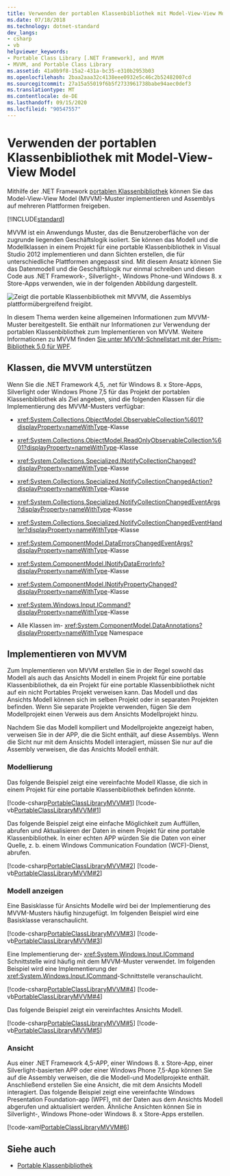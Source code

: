 ```yaml
---
title: Verwenden der portablen Klassenbibliothek mit Model-View-View Model
ms.date: 07/18/2018
ms.technology: dotnet-standard
dev_langs:
- csharp
- vb
helpviewer_keywords:
- Portable Class Library [.NET Framework], and MVVM
- MVVM, and Portable Class Library
ms.assetid: 41a0b9f8-15a2-431a-bc35-e310b2953b03
ms.openlocfilehash: 2baa2aaa32c4138eee0932e5c46c2b52482007cd
ms.sourcegitcommit: 27a15a55019f6b5f2733961738babe94aec0def3
ms.translationtype: MT
ms.contentlocale: de-DE
ms.lasthandoff: 09/15/2020
ms.locfileid: "90547557"
---
```

# <a name="using-portable-class-library-with-model-view-view-model"></a>Verwenden der portablen Klassenbibliothek mit Model-View-View Model
Mithilfe der .NET Framework [portablen Klassenbibliothek](cross-platform-development-with-the-portable-class-library.md) können Sie das Model-View-View Model (MVVM)-Muster implementieren und Assemblys auf mehreren Plattformen freigeben.

[!INCLUDE[standard](../../../includes/pcl-to-standard.md)]

 MVVM ist ein Anwendungs Muster, das die Benutzeroberfläche von der zugrunde liegenden Geschäftslogik isoliert. Sie können das Modell und die Modellklassen in einem Projekt für eine portable Klassenbibliothek in Visual Studio 2012 implementieren und dann Sichten erstellen, die für unterschiedliche Plattformen angepasst sind. Mit diesem Ansatz können Sie das Datenmodell und die Geschäftslogik nur einmal schreiben und diesen Code aus .NET Framework-, Silverlight-, Windows Phone-und Windows 8. x Store-Apps verwenden, wie in der folgenden Abbildung dargestellt.

 ![Zeigt die portable Klassenbibliothek mit MVVM, die Assemblys plattformübergreifend freigibt.](./media/using-portable-class-library-with-model-view-view-model/mvvm-share-assemblies-across-platforms.png)

 In diesem Thema werden keine allgemeinen Informationen zum MVVM-Muster bereitgestellt. Sie enthält nur Informationen zur Verwendung der portablen Klassenbibliothek zum Implementieren von MVVM. Weitere Informationen zu MVVM finden [Sie unter MVVM-Schnellstart mit der Prism-Bibliothek 5,0 für WPF](/previous-versions/msp-n-p/gg430857(v=pandp.40)).

## <a name="classes-that-support-mvvm"></a>Klassen, die MVVM unterstützen
 Wenn Sie die .NET Framework 4,5, .net für Windows 8. x Store-Apps, Silverlight oder Windows Phone 7,5 für das Projekt der portablen Klassenbibliothek als Ziel angeben, sind die folgenden Klassen für die Implementierung des MVVM-Musters verfügbar:

- <xref:System.Collections.ObjectModel.ObservableCollection%601?displayProperty=nameWithType>-Klasse

- <xref:System.Collections.ObjectModel.ReadOnlyObservableCollection%601?displayProperty=nameWithType>-Klasse

- <xref:System.Collections.Specialized.INotifyCollectionChanged?displayProperty=nameWithType>-Klasse

- <xref:System.Collections.Specialized.NotifyCollectionChangedAction?displayProperty=nameWithType>-Klasse

- <xref:System.Collections.Specialized.NotifyCollectionChangedEventArgs?displayProperty=nameWithType>-Klasse

- <xref:System.Collections.Specialized.NotifyCollectionChangedEventHandler?displayProperty=nameWithType>-Klasse

- <xref:System.ComponentModel.DataErrorsChangedEventArgs?displayProperty=nameWithType>-Klasse

- <xref:System.ComponentModel.INotifyDataErrorInfo?displayProperty=nameWithType>-Klasse

- <xref:System.ComponentModel.INotifyPropertyChanged?displayProperty=nameWithType>-Klasse

- <xref:System.Windows.Input.ICommand?displayProperty=nameWithType>-Klasse

- Alle Klassen im- <xref:System.ComponentModel.DataAnnotations?displayProperty=nameWithType> Namespace

## <a name="implementing-mvvm"></a>Implementieren von MVVM
 Zum Implementieren von MVVM erstellen Sie in der Regel sowohl das Modell als auch das Ansichts Modell in einem Projekt für eine portable Klassenbibliothek, da ein Projekt für eine portable Klassenbibliothek nicht auf ein nicht Portables Projekt verweisen kann. Das Modell und das Ansichts Modell können sich im selben Projekt oder in separaten Projekten befinden. Wenn Sie separate Projekte verwenden, fügen Sie dem Modellprojekt einen Verweis aus dem Ansichts Modellprojekt hinzu.

 Nachdem Sie das Modell kompiliert und Modellprojekte angezeigt haben, verweisen Sie in der APP, die die Sicht enthält, auf diese Assemblys. Wenn die Sicht nur mit dem Ansichts Modell interagiert, müssen Sie nur auf die Assembly verweisen, die das Ansichts Modell enthält.

### <a name="model"></a>Modellierung
 Das folgende Beispiel zeigt eine vereinfachte Modell Klasse, die sich in einem Projekt für eine portable Klassenbibliothek befinden könnte.

 [!code-csharp[PortableClassLibraryMVVM#1](../../../samples/snippets/csharp/VS_Snippets_CLR/portableclasslibrarymvvm/cs/customer.cs#1)]
 [!code-vb[PortableClassLibraryMVVM#1](../../../samples/snippets/visualbasic/VS_Snippets_CLR/portableclasslibrarymvvm/vb/customer.vb#1)]

 Das folgende Beispiel zeigt eine einfache Möglichkeit zum Auffüllen, abrufen und Aktualisieren der Daten in einem Projekt für eine portable Klassenbibliothek. In einer echten APP würden Sie die Daten von einer Quelle, z. b. einem Windows Communication Foundation (WCF)-Dienst, abrufen.

 [!code-csharp[PortableClassLibraryMVVM#2](../../../samples/snippets/csharp/VS_Snippets_CLR/portableclasslibrarymvvm/cs/customerrepository.cs#2)]
 [!code-vb[PortableClassLibraryMVVM#2](../../../samples/snippets/visualbasic/VS_Snippets_CLR/portableclasslibrarymvvm/vb/customerrepository.vb#2)]

### <a name="view-model"></a>Modell anzeigen
 Eine Basisklasse für Ansichts Modelle wird bei der Implementierung des MVVM-Musters häufig hinzugefügt. Im folgenden Beispiel wird eine Basisklasse veranschaulicht.

 [!code-csharp[PortableClassLibraryMVVM#3](../../../samples/snippets/csharp/VS_Snippets_CLR/portableclasslibrarymvvm/cs/viewmodelbase.cs#3)]
 [!code-vb[PortableClassLibraryMVVM#3](../../../samples/snippets/visualbasic/VS_Snippets_CLR/portableclasslibrarymvvm/vb/viewmodelbase.vb#3)]

 Eine Implementierung der- <xref:System.Windows.Input.ICommand> Schnittstelle wird häufig mit dem MVVM-Muster verwendet. Im folgenden Beispiel wird eine Implementierung der <xref:System.Windows.Input.ICommand>-Schnittstelle veranschaulicht.

 [!code-csharp[PortableClassLibraryMVVM#4](../../../samples/snippets/csharp/VS_Snippets_CLR/portableclasslibrarymvvm/cs/relaycommand.cs#4)]
 [!code-vb[PortableClassLibraryMVVM#4](../../../samples/snippets/visualbasic/VS_Snippets_CLR/portableclasslibrarymvvm/vb/relaycommand.vb#4)]

 Das folgende Beispiel zeigt ein vereinfachtes Ansichts Modell.

 [!code-csharp[PortableClassLibraryMVVM#5](../../../samples/snippets/csharp/VS_Snippets_CLR/portableclasslibrarymvvm/cs/mainpageviewmodel.cs#5)]
 [!code-vb[PortableClassLibraryMVVM#5](../../../samples/snippets/visualbasic/VS_Snippets_CLR/portableclasslibrarymvvm/vb/customerviewmodel.vb#5)]  
  
### <a name="view"></a>Ansicht  
 Aus einer .NET Framework 4,5-APP, einer Windows 8. x Store-App, einer Silverlight-basierten APP oder einer Windows Phone 7,5-App können Sie auf die Assembly verweisen, die die Modell-und Modellprojekte enthält.  Anschließend erstellen Sie eine Ansicht, die mit dem Ansichts Modell interagiert. Das folgende Beispiel zeigt eine vereinfachte Windows Presentation Foundation-app (WPF), mit der Daten aus dem Ansichts Modell abgerufen und aktualisiert werden. Ähnliche Ansichten können Sie in Silverlight-, Windows Phone-oder Windows 8. x Store-Apps erstellen.  
  
 [!code-xaml[PortableClassLibraryMVVM#6](../../../samples/snippets/csharp/VS_Snippets_CLR/portableclasslibrarymvvm/cs/mainwindow.xaml#6)]  
  
## <a name="see-also"></a>Siehe auch

- [Portable Klassenbibliothek](cross-platform-development-with-the-portable-class-library.md)
